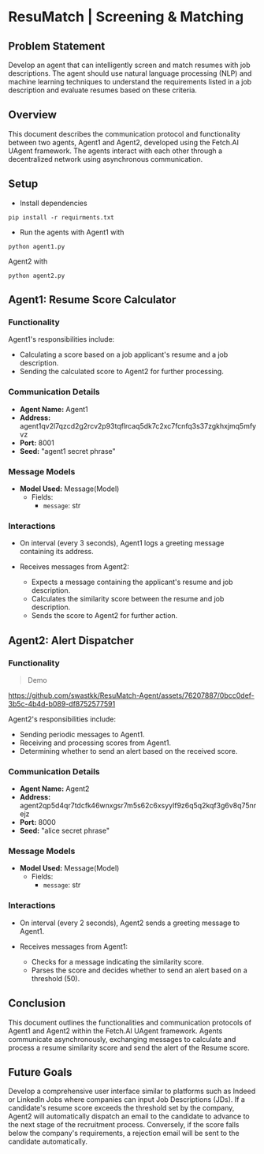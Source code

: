 # ResuMatch | Screening & Matching

## Problem Statement

Develop an agent that can intelligently screen and match resumes with job descriptions. The agent should use natural language processing (NLP) and machine learning techniques to understand the requirements listed in a job description and evaluate resumes based on these criteria.

## Overview

This document describes the communication protocol and functionality between two agents, Agent1 and Agent2, developed using the Fetch.AI UAgent framework. The agents interact with each other through a decentralized network using asynchronous communication.

## Setup
- Install dependencies
```
pip install -r requirments.txt
```
- Run the agents with
Agent1 with

```
python agent1.py
```
Agent2 with 

```
python agent2.py
```
## Agent1: Resume Score Calculator

### Functionality

Agent1's responsibilities include:

- Calculating a score based on a job applicant's resume and a job description.
- Sending the calculated score to Agent2 for further processing.

### Communication Details

- **Agent Name:** Agent1
- **Address:** agent1qv2l7qzcd2g2rcv2p93tqflrcaq5dk7c2xc7fcnfq3s37zgkhxjmq5mfyvz
- **Port:** 8001
- **Seed:** "agent1 secret phrase"

### Message Models

- **Model Used:** Message(Model)
  - Fields:
    - `message`: str

### Interactions

- On interval (every 3 seconds), Agent1 logs a greeting message containing its address.

- Receives messages from Agent2:
  - Expects a message containing the applicant's resume and job description.
  - Calculates the similarity score between the resume and job description.
  - Sends the score to Agent2 for further action.

## Agent2: Alert Dispatcher

### Functionality
> Demo

https://github.com/swastkk/ResuMatch-Agent/assets/76207887/0bcc0def-3b5c-4b4d-b089-df8752577591


Agent2's responsibilities include:

- Sending periodic messages to Agent1.
- Receiving and processing scores from Agent1.
- Determining whether to send an alert based on the received score.

### Communication Details

- **Agent Name:** Agent2
- **Address:** agent2qp5d4qr7tdcfk46wnxgsr7m5s62c6xsyylf9z6q5q2kqf3g6v8q75nrejz
- **Port:** 8000
- **Seed:** "alice secret phrase"

### Message Models

- **Model Used:** Message(Model)
  - Fields:
    - `message`: str

### Interactions

- On interval (every 2 seconds), Agent2 sends a greeting message to Agent1.

- Receives messages from Agent1:
  - Checks for a message indicating the similarity score.
  - Parses the score and decides whether to send an alert based on a threshold (50).

## Conclusion

This document outlines the functionalities and communication protocols of Agent1 and Agent2 within the Fetch.AI UAgent framework. Agents communicate asynchronously, exchanging messages to calculate and process a resume similarity score and send the alert of the Resume score.

## Future Goals

Develop a comprehensive user interface similar to platforms such as Indeed or LinkedIn Jobs where companies can input Job Descriptions (JDs). If a candidate's resume score exceeds the threshold set by the company, Agent2 will automatically dispatch an email to the candidate to advance to the next stage of the recruitment process. Conversely, if the score falls below the company's requirements, a rejection email will be sent to the candidate automatically.
